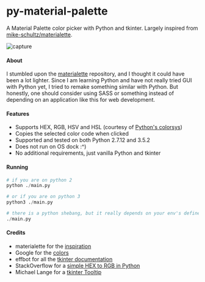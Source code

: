 py-material-palette
===

A Material Palette color picker with Python and tkinter. Largely inspired from [mike-schultz/materialette](https://github.com/mike-schultz/materialette).

![capture](https://cloud.githubusercontent.com/assets/3540471/19632389/8c3f8f5e-99d8-11e6-88c3-ccf3db978def.png)


#### About

I stumbled upon the [materialette](https://github.com/mike-schultz/materialette) repository, and I thought it could have been a lot lighter. Since I am learning Python and have not really tried GUI with Python yet, I tried to remake something similar with Python. But honestly, one should consider using SASS or something instead of depending on an application like this for web development.


#### Features

- Supports HEX, RGB, HSV and HSL (courtesy of [Python's colorsys](https://docs.python.org/3/library/colorsys.html))
- Copies the selected color code when clicked
- Supported and tested on both Python 2.7.12 and 3.5.2
- Does not run on OS dock :^)
- No additional requirements, just vanilla Python and tkinter


#### Running

```py
# if you are on python 2
python ./main.py

# or if you are on python 3
python3 ./main.py

# there is a python shebang, but it really depends on your env's defined python version
./main.py
```


#### Credits

- materialette for the [inspiration](https://github.com/mike-schultz/materialette)
- Google for the [colors](https://material.google.com/style/color.html)
- effbot for all the [tkinter documentation](http://effbot.org/tkinterbook/)
- StackOverflow for a [simple HEX to RGB in Python](http://stackoverflow.com/questions/214359/converting-hex-color-to-rgb-and-vice-versa)
- Michael Lange for a [tkinter Tooltip](http://tkinter.unpythonic.net/wiki/ToolTip)
